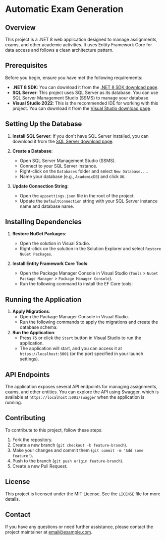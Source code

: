 # Automatic Exam Generation

## Overview

This project is a .NET 8 web application designed to manage assignments, exams, and other academic activities. It uses Entity Framework Core for data access and follows a clean architecture pattern.

## Prerequisites

Before you begin, ensure you have met the following requirements:

- **.NET 8 SDK**: You can download it from the [.NET 8 SDK download page](https://dotnet.microsoft.com/download/dotnet/8.0).
- **SQL Server**: This project uses SQL Server as its database. You can use SQL Server Management Studio (SSMS) to manage your database.
- **Visual Studio 2022**: This is the recommended IDE for working with this project. You can download it from the [Visual Studio download page](https://visualstudio.microsoft.com/downloads/).

## Setting Up the Database

1. **Install SQL Server**: If you don't have SQL Server installed, you can download it from the [SQL Server download page](https://www.microsoft.com/en-us/sql-server/sql-server-downloads).

2. **Create a Database**:
   - Open SQL Server Management Studio (SSMS).
   - Connect to your SQL Server instance.
   - Right-click on the `Databases` folder and select `New Database...`.
   - Name your database (e.g., `AcademicDB`) and click `OK`.

3. **Update Connection String**:
   - Open the `appsettings.json` file in the root of the project.
   - Update the `DefaultConnection` string with your SQL Server instance name and database name.
## Installing Dependencies

1. **Restore NuGet Packages**:
   - Open the solution in Visual Studio.
   - Right-click on the solution in the Solution Explorer and select `Restore NuGet Packages`.

2. **Install Entity Framework Core Tools**:
   - Open the Package Manager Console in Visual Studio (`Tools` > `NuGet Package Manager` > `Package Manager Console`).
   - Run the following command to install the EF Core tools:
## Running the Application

1. **Apply Migrations**:
   - Open the Package Manager Console in Visual Studio.
   - Run the following commands to apply the migrations and create the database schema:
2. **Run the Application**:
   - Press `F5` or click the `Start` button in Visual Studio to run the application.
   - The application will start, and you can access it at `https://localhost:5001` (or the port specified in your launch settings).

## API Endpoints

The application exposes several API endpoints for managing assignments, exams, and other entities. You can explore the API using Swagger, which is available at `https://localhost:5001/swagger` when the application is running.

## Contributing

To contribute to this project, follow these steps:

1. Fork the repository.
2. Create a new branch (`git checkout -b feature-branch`).
3. Make your changes and commit them (`git commit -m 'Add some feature'`).
4. Push to the branch (`git push origin feature-branch`).
5. Create a new Pull Request.

## License

This project is licensed under the MIT License. See the `LICENSE` file for more details.

## Contact

If you have any questions or need further assistance, please contact the project maintainer at [email@example.com](mailto:josuedeki21@gmail.com).
